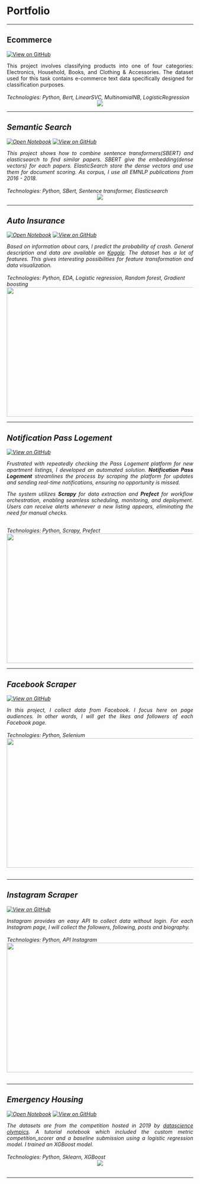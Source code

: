 # Portfolio
---
## Ecommerce

[![View on GitHub](https://img.shields.io/badge/GitHub-View_on_GitHub-blue?logo=GitHub)](https://github.com/ball-alhousseynou/Ecommerce)


<div style="text-align: justify">This project involves classifying products into one of four categories: Electronics, Household, Books, and Clothing & Accessories. The dataset used for this task contains e-commerce text data specifically designed for classification purposes. </div>
<br>
<em>Technologies: Python, Bert, LinearSVC, MultinomialNB, LogisticRegression
<center><img src="images/ecommerce.jpg" /> </center>


---
## Semantic Search

[![Open Notebook](https://img.shields.io/badge/Jupyter-Open_Notebook-blue?logo=Jupyter)](projects/semantic_search.html)
[![View on GitHub](https://img.shields.io/badge/GitHub-View_on_GitHub-blue?logo=GitHub)](https://github.com/ball-alhousseynou/Semantic-Search)


<div style="text-align: justify">This project shows how to combine sentence transformers(SBERT) and elasticsearch to find similar papers. SBERT give the embedding(dense vectors) for each papers. ElasticSearch store the dense vectors and use them for document scoring. As corpus, I use all EMNLP publications from 2016 - 2018. </div>
<br>
<em>Technologies: Python, SBert, Sentence transformer, Elasticsearch
<center><img src="images/search_query.png" /> </center>


---
## Auto Insurance

[![Open Notebook](https://img.shields.io/badge/Jupyter-Open_Notebook-blue?logo=Jupyter)](projects/autoinsurance.html)
[![View on GitHub](https://img.shields.io/badge/GitHub-View_on_GitHub-blue?logo=GitHub)](https://github.com/ball-alhousseynou/Kaggle-Challenge-Auto-Insurance)


<div style="text-align: justify">Based on information about cars, I predict the probability of crash. General description and data are available on <a href="https://www.kaggle.com/competitions/auto-insurance-fall-2017">Kaggle</a>. The dataset has a lot of features. This gives interesting possibilities for feature transformation and data visualization.</div>

<br>
<em>Technologies: Python, EDA, Logistic regression, Random forest, Gradient boosting 
<center><img src="images/autoinsurance.png" width="700" height="350"/></center>



---
## Notification Pass Logement

[![View on GitHub](https://img.shields.io/badge/GitHub-View_on_GitHub-blue?logo=GitHub)](https://github.com/ball-alhousseynou/notification-pass-logement)


<div style="text-align: justify">
Frustrated with repeatedly checking the Pass Logement platform for new apartment listings, I developed an automated solution. <strong>Notification Pass Logement</strong> streamlines the process by scraping the platform for updates and sending real-time notifications, ensuring no opportunity is missed.  

The system utilizes <strong>Scrapy</strong> for data extraction and <strong>Prefect</strong> for workflow orchestration, enabling seamless scheduling, monitoring, and deployment. Users can receive alerts whenever a new listing appears, eliminating the need for manual checks.
</div>

<br>
<em>Technologies: Python, Scrapy, Prefect</em>  
<center><img src="images/passlogement.png" width="700" height="350"/></center>

---
## Facebook Scraper

[![View on GitHub](https://img.shields.io/badge/GitHub-View_on_GitHub-blue?logo=GitHub)](https://github.com/ball-alhousseynou/Facebook-Scraper)

<div style="text-align: justify">In this project, I collect data from Facebook. I focus here on page audiences. In other words, I will get the likes and followers of each Facebook page.</div>

<br>
<em>Technologies: Python, Selenium
<center><img src="images/facebook.jpg" width="700" height="350"></center>
<br>


---
## Instagram Scraper

[![View on GitHub](https://img.shields.io/badge/GitHub-View_on_GitHub-blue?logo=GitHub)](https://github.com/ball-alhousseynou/Instagram-Scraper)

<div style="text-align: justify">Instagram provides an easy API to collect data without login. For each Instagram page, I will collect the followers, following, posts and biography.</div>

<br>
<em>Technologies: Python, API Instagram
<center><img src="images/insta.jpg" width="700" height="350"></center>
<br>

---
## Emergency Housing

[![Open Notebook](https://img.shields.io/badge/Jupyter-Open_Notebook-blue?logo=Jupyter)](projects/emergencyhousing.html)
[![View on GitHub](https://img.shields.io/badge/GitHub-View_on_GitHub-blue?logo=GitHub)](https://github.com/ball-alhousseynou/emergency-housing)

<div style="text-align: justify">The datasets are from the competition hosted in 2019 by <a href="https://www.datascience-olympics.com/">datascience olympics</a>. A tutorial notebook which included the custom metric competition_scorer and a baseline submission using a logistic regression model. I trained an XGBoost model.</div>

<br>
<em>Technologies: Python, Sklearn, XGBoost 
<center><img src="images/emergencyhousing.png"/></center>
<br>

---
